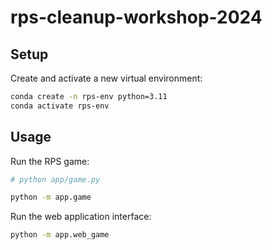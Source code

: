 # rps-cleanup-workshop-2024

## Setup

Create and activate a new virtual environment:

```sh
conda create -n rps-env python=3.11
conda activate rps-env
```

## Usage

Run the RPS game:

```sh
# python app/game.py

python -m app.game
```

Run the web application interface:

```sh
python -m app.web_game
```
